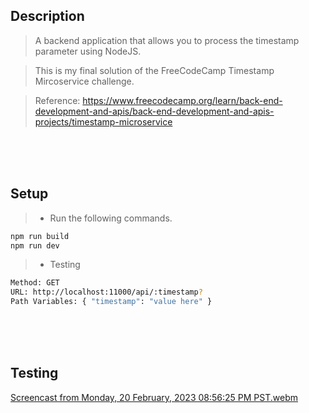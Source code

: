 ## Description

> A backend application that allows you to process the timestamp parameter using NodeJS.

> This is my final solution of the FreeCodeCamp Timestamp Mircoservice challenge.

> Reference: https://www.freecodecamp.org/learn/back-end-development-and-apis/back-end-development-and-apis-projects/timestamp-microservice

<br />
<br />
<br />

## Setup

> - Run the following commands.

```bash
npm run build
npm run dev
```

> - Testing

```bash
Method: GET
URL: http://localhost:11000/api/:timestamp?
Path Variables: { "timestamp": "value here" }
```

<br />
<br />
<br />

## Testing
[Screencast from Monday, 20 February, 2023 08:56:25 PM PST.webm](https://user-images.githubusercontent.com/69438999/220115409-cc0a439a-8540-474f-ab12-aba08633c494.webm)
